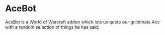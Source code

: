 # AceBot

AceBot is a World of Warcraft addon which lets us quote our guildmate Ace with a random selection of things he has said.